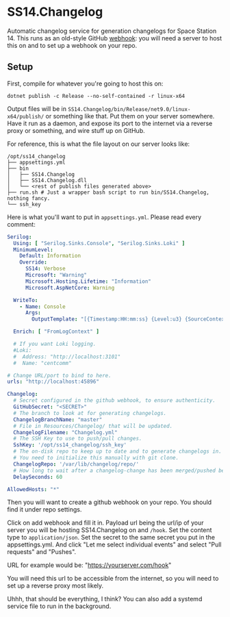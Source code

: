 # SS14.Changelog

Automatic changelog service for generation changelogs for Space Station 14. This runs as an old-style GitHub [webhook](https://docs.github.com/en/developers/webhooks-and-events/webhooks/about-webhooks): you will need a server to host this on and to set up a webhook on your repo.

## Setup

First, compile for whatever you're going to host this on:

```
dotnet publish -c Release --no-self-contained -r linux-x64
```

Output files will be in `SS14.Changelog/bin/Release/net9.0/linux-x64/publish/` or something like that. Put them on your server somewhere. Have it run as a daemon, and expose its port to the internet via a reverse proxy or something, and wire stuff up on GitHub.

For reference, this is what the file layout on our server looks like:

```
/opt/ss14_changelog
├── appsettings.yml
├── bin
│   ├── SS14.Changelog
│   ├── SS14.Changelog.dll
│   └── <rest of publish files generated above>
├── run.sh # Just a wrapper bash script to run bin/SS14.Changelog, nothing fancy.
└── ssh_key
```

Here is what you'll want to put in `appsettings.yml`. Please read every comment:

```yml
Serilog:
  Using: [ "Serilog.Sinks.Console", "Serilog.Sinks.Loki" ]
  MinimumLevel:
    Default: Information
    Override:
      SS14: Verbose
      Microsoft: "Warning"
      Microsoft.Hosting.Lifetime: "Information"
      Microsoft.AspNetCore: Warning

  WriteTo:
    - Name: Console
      Args:
        OutputTemplate: "[{Timestamp:HH:mm:ss} {Level:u3} {SourceContext}] {Message:lj}{NewLine}{Exception}"

  Enrich: [ "FromLogContext" ]

  # If you want Loki logging.
  #Loki:
  #  Address: "http://localhost:3101"
  #  Name: "centcomm"

# Change URL/port to bind to here.
urls: "http://localhost:45896"

Changelog:
  # Secret configured in the github webhook, to ensure authenticity.
  GitHubSecret: "<SECRET>"
  # The branch to look at for generating changelogs.
  ChangelogBranchName: "master"
  # File in Resources/Changelog/ that will be updated.
  ChangelogFilename: "Changelog.yml"
  # The SSH Key to use to push/pull changes.
  SshKey: '/opt/ss14_changelog/ssh_key'
  # The on-disk repo to keep up to date and to generate changelogs in.
  # You need to initialize this manually with git clone.
  ChangelogRepo: '/var/lib/changelog/repo/'
  # How long to wait after a changelog-change has been merged/pushed before we generate changelogs and push a commit.
  DelaySeconds: 60

AllowedHosts: "*"
```

Then you will want to create a github webhook on your repo. You should find it under repo settings.

Click on add webhook and fill it in. Payload url being the url/ip of your server you will be hosting SS14.Changelog on and ```/hook```. Set the content type to ```application/json```. Set the secret to the same secret you put in the appsettings.yml. And click "Let me select individual events" and select "Pull requests" and "Pushes".

URL for example would be: "https://yourserver.com/hook"

You will need this url to be accessible from the internet, so you will need to set up a reverse proxy most likely.

Uhhh, that should be everything, I think? You can also add a systemd service file to run in the background.
